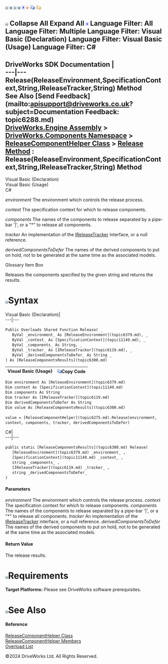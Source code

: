 ![](dotnetimages/collapse.gif) ![](dotnetimages/expand.gif) ![](dotnetimages/collapse.gif) ![](dotnetimages/expand.gif) ![](dotnetimages/drpdown.gif) ![](dotnetimages/drpdown_orange.gif) ![](dotnetimages/copycode.gif) ![](dotnetimages/copycodeHighlight.gif)

![](dotnetimages/collapse.gif) Collapse All Expand All ![](dotnetimages/drpdown.gif) Language Filter: All  Language Filter: Multiple  Language Filter: Visual Basic (Declaration) Language Filter: Visual Basic (Usage) Language Filter: C#  
---  
DriveWorks SDK Documentation  |   
---|---  
Release(ReleaseEnvironment,SpecificationContext,String,IReleaseTracker,String) Method   
See Also [Send Feedback](mailto:apisupport@driveworks.co.uk?subject=Documentation Feedback: topic6288.md)  
[DriveWorks.Engine Assembly](topic2156.md) > [DriveWorks.Components Namespace](topic6089.md) > [ReleaseComponentHelper Class](topic6275.md) > [Release Method](topic6281.md) : Release(ReleaseEnvironment,SpecificationContext,String,IReleaseTracker,String) Method  
---  
  
Visual Basic (Declaration)    
Visual Basic (Usage)    
C# 

_environment_
    The environment which controls the release process.

_context_
    The specification context for which to release components.

_components_
    The names of the components to release separated by a pipe-bar '|', or a "*" to release all components.

_tracker_
    An implementation of the [IReleaseTracker](topic6119.md) interface, or a null reference.

_derivedComponentsToDefer_
    The names of the derived components to put on hold, not to be generated at the same time as the associated models.

Glossary Item Box

Releases the components specified by the given string and returns the results. 

# ![](dotnetimages/collapse.gif)Syntax

Visual Basic (Declaration)|   
---|---  
      
    
    Public Overloads Shared Function Release( _
       ByVal _environment_ As [ReleaseEnvironment](topic6379.md), _
       ByVal _context_ As [SpecificationContext](topic11149.md), _
       ByVal _components_ As String, _
       ByVal _tracker_ As [IReleaseTracker](topic6119.md), _
       ByVal _derivedComponentsToDefer_ As String _
    ) As [ReleaseComponentsResults](topic6300.md)  
  
Visual Basic (Usage)| ![](dotnetimages/copycode.gif)Copy Code  
---|---  
      
    
    Dim environment As [ReleaseEnvironment](topic6379.md)
    Dim context As [SpecificationContext](topic11149.md)
    Dim components As String
    Dim tracker As [IReleaseTracker](topic6119.md)
    Dim derivedComponentsToDefer As String
    Dim value As [ReleaseComponentsResults](topic6300.md)
     
    value = [ReleaseComponentHelper](topic6275.md).Release(environment, context, components, tracker, derivedComponentsToDefer)  
  
C#|   
---|---  
      
    
    public static [ReleaseComponentsResults](topic6300.md) Release( 
       [ReleaseEnvironment](topic6379.md) _environment_ ,
       [SpecificationContext](topic11149.md) _context_ ,
       string _components_ ,
       [IReleaseTracker](topic6119.md) _tracker_ ,
       string _derivedComponentsToDefer_
    )  
  
#### Parameters

 _environment_
    The environment which controls the release process.
_context_
    The specification context for which to release components.
_components_
    The names of the components to release separated by a pipe-bar '|', or a "*" to release all components.
_tracker_
    An implementation of the [IReleaseTracker](topic6119.md) interface, or a null reference.
_derivedComponentsToDefer_
    The names of the derived components to put on hold, not to be generated at the same time as the associated models.

#### Return Value

The release results.

# ![](dotnetimages/collapse.gif)Requirements

**Target Platforms:** Please see DriveWorks software prerequisites.

# ![](dotnetimages/collapse.gif)See Also

#### Reference

[ReleaseComponentHelper Class](topic6275.md)   
[ReleaseComponentHelper Members](topic6276.md)   
[Overload List](topic6281.md)

©2024 DriveWorks Ltd. All Rights Reserved.
